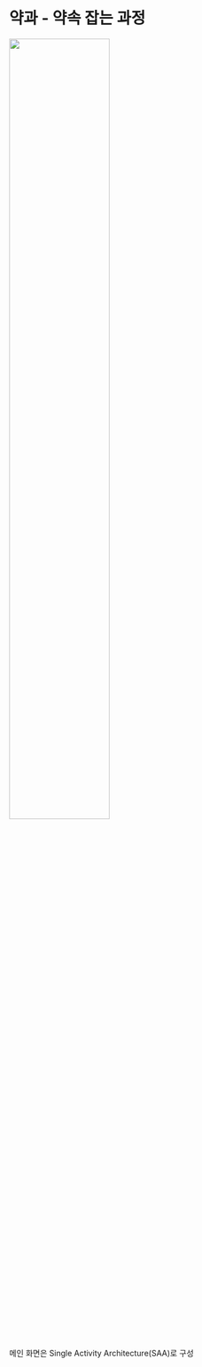 # 약과 - 약속 잡는 과정 
<img src = "https://github.com/user-attachments/assets/867ccfff-a36c-4eaa-b50b-8f6610966f85" width="60%" height="60%"> 




메인 화면은 Single Activity Architecture(SAA)로 구성
